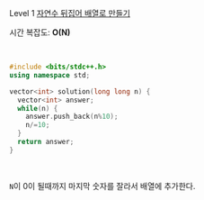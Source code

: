 Level 1 [자연수 뒤집어 배열로 만들기](https://programmers.co.kr/learn/courses/30/lessons/12932)

시간 복잡도: **O(N)**

<br> 

```cpp
#include <bits/stdc++.h>
using namespace std;

vector<int> solution(long long n) {
  vector<int> answer;
  while(n) {
    answer.push_back(n%10);
    n/=10;
  }
  return answer;
}
```

<br>

`N`이 0이 될때까지 마지막 숫자를 잘라서 배열에 추가한다.
